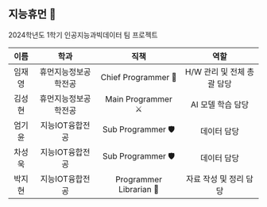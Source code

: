 ## 지능휴먼 🤖
2024학년도 1학기 인공지능과빅데이터 팀 프로젝트


|이름|학과|직책|역할|
|:---:|:---:|:---:|:---:|
|임재영|휴먼지능정보공학전공|Chief Programmer 👑|H/W 관리 및 전체 총괄 담당|
|김성현|휴먼지능정보공학전공|Main Programmer ⚔️|AI 모델 학습 담당|
|엄기윤|지능IOT융합전공|Sub Programmer 🛡️|데이터 담당|
|차성욱|지능IOT융합전공|Sub Programmer 🛡️|데이터 담당|
|박지현|지능IOT융합전공|Programmer Librarian 📑|자료 작성 및 정리 담당|
